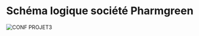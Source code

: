 # Schéma logique société Pharmgreen

![CONF PROJET3](https://github.com/user-attachments/assets/f0d34355-3ace-448d-9e4c-d416666908ae)

